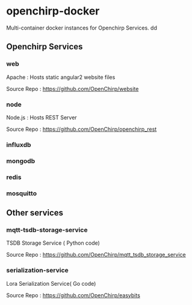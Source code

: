 # openchirp-docker
Multi-container docker instances for Openchirp Services. dd

## Openchirp Services

### web
Apache : Hosts static angular2 website files

Source Repo : https://github.com/OpenChirp/website

### node
Node.js : Hosts REST Server

Source Repo : https://github.com/OpenChirp/openchirp_rest   

### influxdb
### mongodb
### redis
### mosquitto

## Other services

### mqtt-tsdb-storage-service
TSDB Storage Service ( Python code) 

Source Repo : https://github.com/OpenChirp/mqtt_tsdb_storage_service

### serialization-service
Lora Serialization Service( Go code)

Source Repo : https://github.com/OpenChirp/easybits
